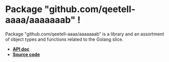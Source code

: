 Package "github.com/qeetell-aaaa/aaaaaaab" !
========

Package "github.com/qeetell-aaaa/aaaaaaab" is a library and an assortment of object types and
functions related to the Golang slice.

- __[API doc](https://pkg.go.dev/github.com/qeetell-aaaa/aaaaaaab)__
- __[Source code](https://github.com/qeetell-aaaa/aaaaaaab)__
